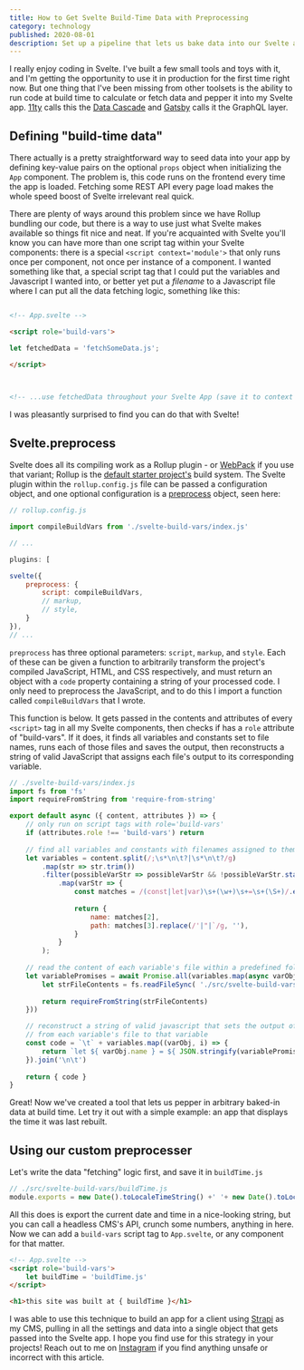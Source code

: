 ```yaml
---
title: How to Get Svelte Build-Time Data with Preprocessing
category: technology
published: 2020-08-01
description: Set up a pipeline that lets us bake data into our Svelte app at build time, and make it fashion.
---
```

I really enjoy coding in Svelte. I've built a few small tools and toys with it, and I'm getting the opportunity to use it in production for the first time right now. But one thing that I've been missing from other toolsets is the ability to run code at build time to calculate or fetch data and pepper it into my Svelte app. [11ty](http://11ty.dev) calls this the [Data Cascade](https://www.11ty.dev/docs/data-cascade/) and [Gatsby](http://gatsbyjs.org) calls it the GraphQL layer.

## Defining "build-time data"
There actually is a pretty straightforward way to seed data into your app by defining key-value pairs on the optional `props` object when initializing the `App` component. The problem is, this code runs on the frontend every time the app is loaded. Fetching some REST API every page load makes the whole speed boost of Svelte irrelevant real quick.  

There are plenty of ways around this problem since we have Rollup bundling our code, but there is a way to use just what Svelte makes available so things fit nice and neat. If you're acquainted with Svelte you'll know you can have more than one script tag within your Svelte components: there is a special `<script context='module'>` that only runs once per component, not once per instance of a component. I wanted something like that, a special script tag that I could put the variables and Javascript I wanted into, or better yet put a *filename* to a Javascript file where I can put all the data fetching logic, something like this: 

```html

<!-- App.svelte -->

<script role='build-vars'>

let fetchedData = 'fetchSomeData.js';

</script>

  

<!-- ...use fetchedData throughout your Svelte App (save it to context for superpowers!) -->

```

I was pleasantly surprised to find you can do that with Svelte!  

## Svelte.preprocess
Svelte does all its compiling work as a Rollup plugin - or [WebPack](https://github.com/sveltejs/template-webpack) if you use that variant; Rollup is the [default starter project's](https://github.com/sveltejs/template) build system. The Svelte plugin within the `rollup.config.js` file can be passed a configuration object, and one optional configuration is a [preprocess](https://svelte.dev/docs#svelte_preprocess) object, seen here:

```js
// rollup.config.js

import compileBuildVars from './svelte-build-vars/index.js'

// ...

plugins: [

svelte({
	preprocess: {
		script: compileBuildVars,
		// markup,		
		// style,
	}
}),
// ...
```

`preprocess` has three optional parameters: `script`, `markup`, and `style`. Each of these can be given a function to arbitrarily transform the project's compiled JavaScript, HTML, and CSS respectively, and must return an object with a `code` property containing a string of your processed code. I only need to preprocess the JavaScript, and to do this I import a function called `compileBuildVars` that I wrote.

This function is below. It gets passed in the contents and attributes of every `<script>` tag in all my Svelte components, then checks if has a `role` attribute of "build-vars". If it does, it finds all variables and constants set to file names, runs each of those files and saves the output, then reconstructs a string of valid JavaScript that assigns each file's output to its corresponding variable.

```jsx
// ./svelte-build-vars/index.js
import fs from 'fs'
import requireFromString from 'require-from-string'

export default async ({ content, attributes }) => {
	// only run on script tags with role='build-vars'
	if (attributes.role !== 'build-vars') return
	
	// find all variables and constants with filenames assigned to them
	let variables = content.split(/;\s*\n\t?|\s*\n\t?/g)
		.map(str => str.trim())
		.filter(possibleVarStr => possibleVarStr && !possibleVarStr.startsWith('//') && /const|let|var/.test(possibleVarStr))
			.map(varStr => {
				const matches = /(const|let|var)\s+(\w+)\s+=\s+(\S+)/.exec(varStr)
				
				return {
					name: matches[2],
					path: matches[3].replace(/'|"|`/g, ''),
				}
			}
		);
	
	// read the content of each variable's file within a predefined folder
	let variablePromises = await Promise.all(variables.map(async varObj => {
		let strFileContents = fs.readFileSync( './src/svelte-build-vars/'+varObj.path, 'utf8' );
	
		return requireFromString(strFileContents)
	}))

	// reconstruct a string of valid javascript that sets the output of the code
	// from each variable's file to that variable
	const code = `\t` + variables.map((varObj, i) => {
		return `let ${ varObj.name } = ${ JSON.stringify(variablePromises[i]) };`
	}).join('\n\t')
	
	return { code }
}
```  

Great! Now we've created a tool that lets us pepper in arbitrary baked-in data at build time. Let try it out with a simple example: an app that displays the time it was last rebuilt.

## Using our custom preprocesser

Let's write the data "fetching" logic first, and save it in `buildTime.js`

```js
// ./src/svelte-build-vars/buildTime.js
module.exports = new Date().toLocaleTimeString() +' '+ new Date().toLocaleDateString()
```

All this does is export the current date and time in a nice-looking string, but you can call a headless CMS's API, crunch some numbers, anything in here. Now we can add a `build-vars` script tag to `App.svelte`, or any component for that matter.

```html
<!-- App.svelte -->
<script role='build-vars'>
	let buildTime = 'buildTime.js'
</script>

<h1>this site was built at { buildTime }</h1>
```

I was able to use this technique to build an app for a client using [Strapi](http://strapi.io) as my CMS, pulling in all the settings and data into a single object that gets passed into the Svelte app. I hope you find use for this strategy in your projects! Reach out to me on [Instagram](http://instagram.com/franknoirot) if you find anything unsafe or incorrect with this article.